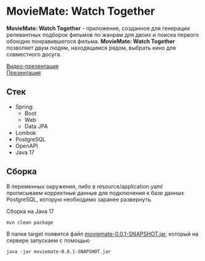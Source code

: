 # MovieMate: Watch Together

**MovieMate: Watch Together** - приложение, созданное для генерации релевантных
подборок фильмов по жанрам для двоих и поиска первого обоюдно понравившегося фильма.
**MovieMate: Watch Together** позволяет двум людям, находящимся рядом,
выбрать кино для совместного досуга.

[Видео-презентация](https://disk.yandex.ru/d/2hgxUALmLd4fIQ)<br>
[Презентация](https://docs.google.com/presentation/d/1BF1rZZe5X0MjMT2s9wwvjVFb_E5W_osR/edit?usp=sharing&ouid=109217328439205395137&rtpof=true&sd=true)

## Стек

- Spring:
    - Boot
    - Web
    - Data JPA
- Lombok
- PostgreSQL
- OpenAPI
- Java 17

## Сборка

В переменных окружения, либо в resource/application.yaml прописываем корректные данные для подключения к базе данных
PostgreSQL, которую необходимо заранее развернуть.

Сборка на Java 17

```shell
mvn clean package
```

В папке target появится файл [moviemate-0.0.1-SNAPSHOT.jar](target/moviemate-0.0.1-SNAPSHOT.jar), который на сервере
запускаем с помощью

```shell
java -jar moviemate-0.0.1-SNAPSHOT.jar
```
